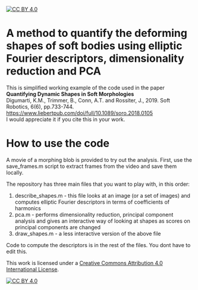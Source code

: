 [![CC BY 4.0][cc-by-shield]][cc-by]

# A method to quantify the deforming shapes of soft bodies using elliptic Fourier descriptors, dimensionality reduction and PCA
This is simplified working example of the code used in the paper  
**Quantifying Dynamic Shapes in Soft Morphologies**  
Digumarti, K.M., Trimmer, B., Conn, A.T. and Rossiter, J., 2019. Soft Robotics, 6(6), pp.733-744.  
https://www.liebertpub.com/doi/full/10.1089/soro.2018.0105  
I would appreciate it if you cite this in your work.

# How to use the code
A movie of a morphing blob is provided to try out the analysis.
First, use the save_frames.m script to extract frames from the video and save them locally.

The repository has three main files that you want to play with, in this order:
1. describe_shapes.m - this file looks at an image (or a set of images) and computes elliptic Fourier descriptors in terms of coefficients of harmonics
2. pca.m - performs dimensionality reduction, principal component analysis and gives an interactive way of looking at shapes as scores on principal components are changed
3. draw_shapes.m - a less interactive version of the above file

Code to compute the descriptors is in the rest of the files. You dont have to edit this.


This work is licensed under a
[Creative Commons Attribution 4.0 International License][cc-by].

[![CC BY 4.0][cc-by-image]][cc-by]

[cc-by]: http://creativecommons.org/licenses/by/4.0/
[cc-by-image]: https://i.creativecommons.org/l/by/4.0/88x31.png
[cc-by-shield]: https://img.shields.io/badge/License-CC%20BY%204.0-lightgrey.svg
